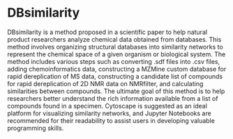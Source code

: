 # DBsimilarity

DBsimilarity is a method proposed in a scientific paper to help natural product researchers analyze chemical data obtained from databases. This method involves organizing structural databases into similarity networks to represent the chemical space of a given organism or biological system. The method includes various steps such as converting .sdf files into .csv files, adding chemoinformatics data, constructing a MZMine custom database for rapid dereplication of MS data, constructing a candidate list of compounds for rapid dereplication of 2D NMR data on NMRfilter, and calculating similarities between compounds. The ultimate goal of this method is to help researchers better understand the rich information available from a list of compounds found in a specimen. Cytoscape is suggested as an ideal platform for visualizing similarity networks, and Jupyter Notebooks are recommended for their readability to assist users in developing valuable programming skills.
